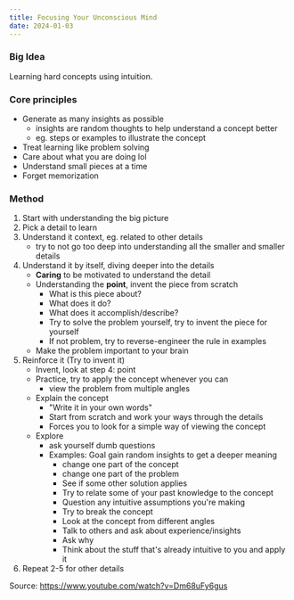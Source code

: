 ```yaml
---
title: Focusing Your Unconscious Mind
date: 2024-01-03
---
```

### Big Idea
Learning hard concepts using intuition.

### Core principles
- Generate as many insights as possible
	- insights are random thoughts to help understand a concept better
	- eg. steps or examples to illustrate the concept
- Treat learning like problem solving
- Care about what you are doing lol
- Understand small pieces at a time
- Forget memorization

### Method
1. Start with understanding the big picture
2. Pick a detail to learn
3. Understand it context, eg. related to other details
	- try to not go too deep into understanding all the smaller and smaller details
4. Understand it by itself, diving deeper into the details
	  - **Caring** to be motivated to understand the detail
	  - Understanding the **point**, invent the piece from scratch
		  - What is this piece about?
		  - What does it do?
		  - What does it accomplish/describe?
		  - Try to solve the problem yourself,  try to invent the piece for yourself
		  - If not problem, try to reverse-engineer the rule in examples
	- Make the problem important to your brain
5. Reinforce it (Try to invent it)
	- Invent, look at step 4: point
	- Practice, try to apply the concept whenever you can
		- view the problem from multiple angles
	- Explain the concept
		- "Write it in your own words"
		- Start from scratch and work your ways through the details
		- Forces you to look for a simple way of viewing the concept
	- Explore
		- ask yourself dumb questions
		- Examples: Goal gain random insights to get a deeper meaning
			- change one part of the concept 
			- change one part of the problem
			- See if some other solution applies
			- Try to relate some of your past knowledge to the concept
			- Question any intuitive assumptions you're making
			- Try to break the concept
			- Look at the concept from different angles
			- Talk to others and ask about experience/insights
			- Ask why
			- Think about the stuff that's already intuitive to you and apply it
6. Repeat 2-5 for other details

Source:
https://www.youtube.com/watch?v=Dm68uFy6gus